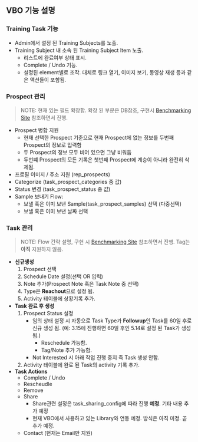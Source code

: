 
## VBO 기능 설명
### Training Task 기능
- Admin에서 설정 된 Training Subjects를 노출.
- Training Subject 내 소속 된 Training Subject Item 노출.
    - 리스트에 완료여부 상태 표시.
    - Complete / Undo 기능.
    - 설정된 element별로 조작. 대체로 링크 열기, 이미지 보기, 동영상 재생 등과 같은 액션들이 포함됨.
### Prospect 관리
> NOTE: 현재 있는 필드 확장함. 확장 된 부분은 DB참조, 구현시 [Benchmarking Site](https://pulsepenny.rodanandfields.com/app/daily) 참조하면서 진행.
- Prospect 병합 지원 
    - 현재 선택한 Prospect 기준으로 현재 Prospect에 없는 정보를 두번째 Prospect의 정보로 입력함
    - 두 Prospect의 정보 모두 비어 있으면 그냥 비워둠
    - 두번쨰 Prospect의 모든 기록은 첫번째 Prospect에 계승이 아니라 완전히 삭제됨.
- 프로필 이미지 / 주소 지원 (rep_prospects)
- Categorize (task_prospect_categories 중 값)
- Status 변경 (task_prospect_status 중 값)
- Sample 보내기 Flow:
    - 보낼 혹은 이미 보낸 Sample(task_prospect_samples) 선택 (다중선택)
    - 보낼 혹은 이미 보낸 날짜 선택
### Task 관리
> NOTE: Flow 간략 설명, 구현 시 [Benchmarking Site](https://pulsepenny.rodanandfields.com/app/daily) 참조하면서 진행.
> Tag는 **아직** 지원하지 않음.
- **신규생성**
    1. Prospect 선택
    2. Schedule Date 설정(선택 OR 입력)
    3. Note 추가(Prospect Note 혹은 Task Note 중 선택)
    4. Type은 **Reachout**으로 설정 됨.
    5. Activity 테이블에 상황기록 추가.
- **Task 완료 후 생성**
    1. Prospect Status 설정
        - 임의 상태 설정 시 자동으로 Task Type가 **Followup**인 Task를 60일 후로 신규 생성 됨. (예: 3.15에 진행하면 60일 후인 5.14로 설정 된 Task가 생성 됨.)
            - Reschedule 가능함.
            - Tag/Note 추가 가능함.
        - Not Interested 시 아래 작업 진행 중지 즉 Task 생성 안함.
    4. Activity 테이블에 완료 된 Task의 activity 기록 추가.
- **Task Actions**
    - Complete / Undo
    - Rescheudle
    - Remove
    - Share
        - Share관련 설정은 task_sharing_config에 따라 진행 **예정**. 기타 내용 추가 예정
        - 현재 VBO에서 사용하고 있는 Library와 연동 예정. 방식은 아직 미정. 곧 추가 예정.
    - Contact (현재는 Email만 지원)
